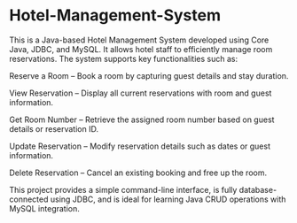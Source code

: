 # Hotel-Management-System
This is a Java-based Hotel Management System developed using Core Java, JDBC, and MySQL. It allows hotel staff to efficiently manage room reservations. The system supports key functionalities such as:

Reserve a Room – Book a room by capturing guest details and stay duration.

View Reservation – Display all current reservations with room and guest information.

Get Room Number – Retrieve the assigned room number based on guest details or reservation ID.

Update Reservation – Modify reservation details such as dates or guest information.

Delete Reservation – Cancel an existing booking and free up the room.

This project provides a simple command-line interface, is fully database-connected using JDBC, and is ideal for learning Java CRUD operations with MySQL integration.

